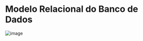 # Modelo Relacional do Banco de Dados


![image](https://github.com/pucmg-aulas/roombookings-g2-manha-quintetofantastico/blob/master/docs/modelagem%20de%20dados/modelagem-roombookins.drawio.png)
